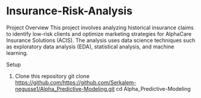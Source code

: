 # Insurance-Risk-Analysis
Project Overview
This project involves analyzing historical insurance claims to identify low-risk clients and optimize marketing strategies for AlphaCare Insurance Solutions (ACIS). The analysis uses data science techniques such as exploratory data analysis (EDA), statistical analysis, and machine learning.

Setup
1. Clone this repository
git clone https://github.com/https://github.com/Serkalem-negusse1/Alpha_Predictive-Modeling.git
cd Alpha_Predictive-Modeling
